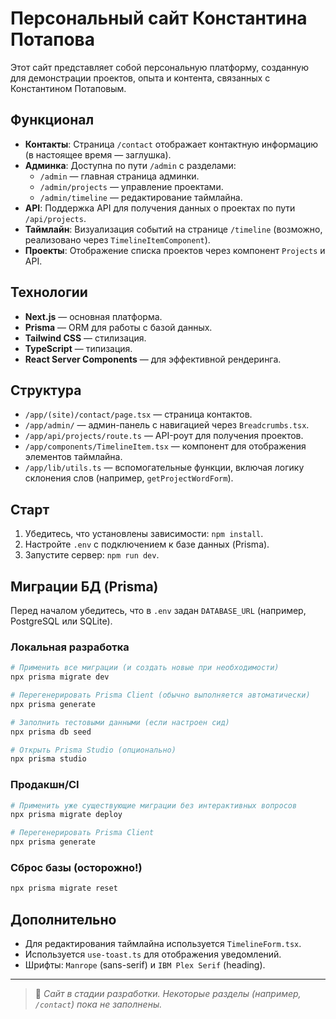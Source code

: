 # Персональный сайт Константина Потапова

Этот сайт представляет собой персональную платформу, созданную для демонстрации проектов, опыта и контента, связанных с Константином Потаповым.

## Функционал

- **Контакты**: Страница `/contact` отображает контактную информацию (в настоящее время — заглушка).
- **Админка**: Доступна по пути `/admin` с разделами:
  - `/admin` — главная страница админки.
  - `/admin/projects` — управление проектами.
  - `/admin/timeline` — редактирование таймлайна.
- **API**: Поддержка API для получения данных о проектах по пути `/api/projects`.
- **Таймлайн**: Визуализация событий на странице `/timeline` (возможно, реализовано через `TimelineItemComponent`).
- **Проекты**: Отображение списка проектов через компонент `Projects` и API.

## Технологии

- **Next.js** — основная платформа.
- **Prisma** — ORM для работы с базой данных.
- **Tailwind CSS** — стилизация.
- **TypeScript** — типизация.
- **React Server Components** — для эффективной рендеринга.

## Структура

- `/app/(site)/contact/page.tsx` — страница контактов.
- `/app/admin/` — админ-панель с навигацией через `Breadcrumbs.tsx`.
- `/app/api/projects/route.ts` — API-роут для получения проектов.
- `/app/components/TimelineItem.tsx` — компонент для отображения элементов таймлайна.
- `/app/lib/utils.ts` — вспомогательные функции, включая логику склонения слов (например, `getProjectWordForm`).

## Старт

1. Убедитесь, что установлены зависимости: `npm install`.
2. Настройте `.env` с подключением к базе данных (Prisma).
3. Запустите сервер: `npm run dev`.

## Миграции БД (Prisma)

Перед началом убедитесь, что в `.env` задан `DATABASE_URL` (например, PostgreSQL или SQLite).

### Локальная разработка

```bash
# Применить все миграции (и создать новые при необходимости)
npx prisma migrate dev

# Перегенерировать Prisma Client (обычно выполняется автоматически)
npx prisma generate

# Заполнить тестовыми данными (если настроен сид)
npx prisma db seed

# Открыть Prisma Studio (опционально)
npx prisma studio
```

### Продакшн/CI

```bash
# Применить уже существующие миграции без интерактивных вопросов
npx prisma migrate deploy

# Перегенерировать Prisma Client
npx prisma generate
```

### Сброс базы (осторожно!)

```bash
npx prisma migrate reset
```

## Дополнительно

- Для редактирования таймлайна используется `TimelineForm.tsx`.
- Используется `use-toast.ts` для отображения уведомлений.
- Шрифты: `Manrope` (sans-serif) и `IBM Plex Serif` (heading).

---

> 📝 *Сайт в стадии разработки. Некоторые разделы (например, `/contact`) пока не заполнены.*